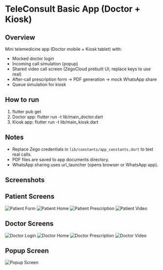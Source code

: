# TeleConsult Basic App (Doctor + Kiosk)

## Overview
Mini telemedicine app (Doctor mobile + Kiosk tablet) with:
- Mocked doctor login
- Incoming call simulation (popup)
- Shared video call screen (ZegoCloud prebuilt UI; replace keys to use real)
- After-call prescription form -> PDF generation -> mock WhatsApp share
- Queue simulation for kiosk

## How to run
1. flutter pub get
2. Doctor app:
   flutter run -t lib/main_doctor.dart
3. Kiosk app:
   flutter run -t lib/main_kiosk.dart

## Notes
- Replace Zego credentials in `lib/constants/app_constants.dart` to test real calls.
- PDF files are saved to app documents directory.
- WhatsApp sharing uses url_launcher (opens browser or WhatsApp app).

## Screenshots

## Patient Screens

![Patient Form](assets/images/patient_form.png)
![Patient Home](assets/images/patient_home.png)
![Patient Prescription](assets/images/patient_prescription.png)
![Patient Video](assets/images/patient_video.png)

## Doctor Screens

![Doctor Login](assets/images/doctor_login.png)
![Doctor Home](assets/images/doctor_home.png)
![Doctor Prescription](assets/images/doctor_prescription.png)
![Doctor Video](assets/images/doctor_video.png)

## Popup Screen

![Popup Screen](assets/images/popup_screen.png)
